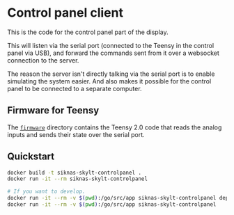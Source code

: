 Control panel client
====================

This is the code for the control panel part of the display.

This will listen via the serial port (connected to the Teensy in the control panel via USB), and forward the commands sent from it over a websocket connection to the server.

The reason the server isn't directly talking via the serial port is to enable simulating the system easier. And also makes it possible for the control panel to be connected to a separate computer.

Firmware for Teensy
-------------------

The [`firmware`](firmware/) directory contains the Teensy 2.0 code that reads the analog inputs
and sends their state over the serial port.

Quickstart
----------

```bash
docker build -t siknas-skylt-controlpanel .
docker run -it --rm siknas-skylt-controlpanel

# If you want to develop.
docker run -it --rm -v $(pwd):/go/src/app siknas-skylt-controlpanel dep ensure -v
docker run -it --rm -v $(pwd):/go/src/app siknas-skylt-controlpanel
```

